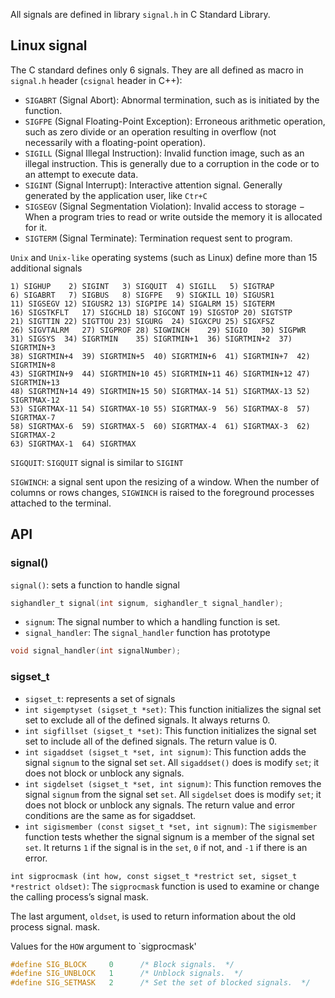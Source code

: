 All signals are defined in library ``signal.h`` in C Standard Library.

## Linux signal

The C standard defines only 6 signals. They are all defined as macro in ``signal.h`` header (``csignal`` header in C++):

* ``SIGABRT`` (Signal Abort): Abnormal termination, such as is initiated by the function.
* ``SIGFPE`` (Signal Floating-Point Exception): Erroneous arithmetic operation, such as zero divide or an operation resulting in overflow (not necessarily with a floating-point operation).
* ``SIGILL`` (Signal Illegal Instruction): Invalid function image, such as an illegal instruction. This is generally due to a corruption in the code or to an attempt to execute data.
* ``SIGINT`` (Signal Interrupt): Interactive attention signal. Generally generated by the application user, like ``Ctr+C``
* ``SIGSEGV`` (Signal Segmentation Violation): Invalid access to storage − When a program tries to read or write outside the memory it is allocated for it.
* ``SIGTERM`` (Signal Terminate): Termination request sent to program.

``Unix`` and ``Unix-like`` operating systems (such as Linux) define more than 15 additional signals

```
1) SIGHUP	 2) SIGINT	 3) SIGQUIT	 4) SIGILL	 5) SIGTRAP
6) SIGABRT	 7) SIGBUS	 8) SIGFPE	 9) SIGKILL	10) SIGUSR1
11) SIGSEGV	12) SIGUSR2	13) SIGPIPE	14) SIGALRM	15) SIGTERM
16) SIGSTKFLT	17) SIGCHLD	18) SIGCONT	19) SIGSTOP	20) SIGTSTP
21) SIGTTIN	22) SIGTTOU	23) SIGURG	24) SIGXCPU	25) SIGXFSZ
26) SIGVTALRM	27) SIGPROF	28) SIGWINCH	29) SIGIO	30) SIGPWR
31) SIGSYS	34) SIGRTMIN	35) SIGRTMIN+1	36) SIGRTMIN+2	37) SIGRTMIN+3
38) SIGRTMIN+4	39) SIGRTMIN+5	40) SIGRTMIN+6	41) SIGRTMIN+7	42) SIGRTMIN+8
43) SIGRTMIN+9	44) SIGRTMIN+10	45) SIGRTMIN+11	46) SIGRTMIN+12	47) SIGRTMIN+13
48) SIGRTMIN+14	49) SIGRTMIN+15	50) SIGRTMAX-14	51) SIGRTMAX-13	52) SIGRTMAX-12
53) SIGRTMAX-11	54) SIGRTMAX-10	55) SIGRTMAX-9	56) SIGRTMAX-8	57) SIGRTMAX-7
58) SIGRTMAX-6	59) SIGRTMAX-5	60) SIGRTMAX-4	61) SIGRTMAX-3	62) SIGRTMAX-2
63) SIGRTMAX-1	64) SIGRTMAX	
```

``SIGQUIT``: ``SIGQUIT`` signal is similar to ``SIGINT``

``SIGWINCH``: a signal sent upon the resizing of a window. When the number of columns or rows changes, ``SIGWINCH`` is raised to the foreground processes attached to the terminal.

## API

### signal()

``signal()``: sets a function to handle signal

```c
sighandler_t signal(int signum, sighandler_t signal_handler);
```

* ``signum``: The signal number to which a handling function is set.
* ``signal_handler``: The ``signal_handler`` function has prototype

```c
void signal_handler(int signalNumber);
```

### sigset_t

* ``sigset_t``: represents a set of signals
* ``int sigemptyset (sigset_t *set)``: This function initializes the signal set set to exclude all of the defined signals. It always returns 0.
* ``int sigfillset (sigset_t *set)``: This function initializes the signal set set to include all of the defined signals. The return value is 0.
* ``int sigaddset (sigset_t *set, int signum)``: This function adds the signal ``signum`` to the signal set ``set``. All ``sigaddset()`` does is modify ``set``; it does not block or unblock any signals.
* ``int sigdelset (sigset_t *set, int signum)``: This function removes the signal ``signum`` from the signal set ``set``. All ``sigdelset`` does is modify ``set``; it does not block or unblock any signals. The return value and error conditions are the same as for sigaddset.
* ``int sigismember (const sigset_t *set, int signum)``: The ``sigismember`` function tests whether the signal signum is a member of the signal set ``set``. It returns ``1`` if the signal is in the ``set``, ``0`` if not, and ``-1`` if there is an error.

``int sigprocmask (int how, const sigset_t *restrict set, sigset_t *restrict oldset)``: The ``sigprocmask`` function is used to examine or change the calling process’s signal mask.

The last argument, ``oldset``, is used to return information about the old process signal. mask.

Values for the ``HOW`` argument to `sigprocmask'

```c
#define	SIG_BLOCK     0		 /* Block signals.  */
#define	SIG_UNBLOCK   1		 /* Unblock signals.  */
#define	SIG_SETMASK   2		 /* Set the set of blocked signals.  */
```